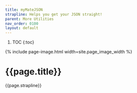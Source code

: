 ```yaml
---
title: myMateJSON
strapline: Helps you get your JSON straight!
parent: More Utilities
nav_order: 0100
layout: default
---
```

1. TOC
{:toc}

{% include page-image.html width=site.page_image_width %}

# {{page.title}}

{{page.strapline}}
